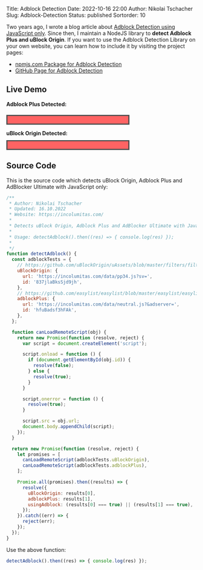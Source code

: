 Title: Adblock Detection
Date: 2022-10-16 22:00
Author: Nikolai Tschacher
Slug: Adblock-Detection
Status: published
Sortorder: 10

Two years ago, I wrote a blog article about [Adblock Detection using JavaScript only](https://incolumitas.com/2020/12/27/detecting-uBlock-Origin-and-Adblock-Plus-with-JavaScript-only/). Since then, I maintain a NodeJS library to **detect Adblock Plus and uBlock Origin**. If you want to use the Adblock Detection Library on your own website, you can learn how to include it by visiting the project pages:

+ [npmjs.com Package for Adblock Detection](https://www.npmjs.com/package/adblock-detect-javascript-only)
+ [GitHub Page for Adblock Detection](https://github.com/NikolaiT/adblock-detect-javascript-only)

## Live Demo

<script type="text/javascript">
/**
 * Author: Nikolai Tschacher
 * Updated: 16.10.2022
 * Website: https://incolumitas.com/
 *
 * Detects uBlock Origin, Adblock Plus and AdBlocker Ultimate with JavaScript only.
 *
 * Usage: detectAdblock().then((res) => { console.log(res) });
 *
 */
function detectAdblock() {
  const adblockTests = {
    // https://github.com/uBlockOrigin/uAssets/blob/master/filters/filters-2022.txt
    uBlockOrigin: {
      url: 'https://incolumitas.com/data/pp34.js?sv=',
      id: '837jlaBksSjd9jh',
    },
    // https://github.com/easylist/easylist/blob/master/easylist/easylist_general_block.txt
    adblockPlus: {
      url: 'https://incolumitas.com/data/neutral.js?&adserver=',
      id: 'hfuBadsf3hFAk',
    },
  };

  function canLoadRemoteScript(obj) {
    return new Promise(function (resolve, reject) {
      var script = document.createElement('script');

      script.onload = function () {
        if (document.getElementById(obj.id)) {
          resolve(false);
        } else {
          resolve(true);
        }
      }

      script.onerror = function () {
        resolve(true);
      }

      script.src = obj.url;
      document.body.appendChild(script);
    });
  }

  return new Promise(function (resolve, reject) {
    let promises = [
      canLoadRemoteScript(adblockTests.uBlockOrigin),
      canLoadRemoteScript(adblockTests.adblockPlus),
    ];

    Promise.all(promises).then((results) => {
      resolve({
        uBlockOrigin: results[0],
        adblockPlus: results[1],
        usingAdblock: (results[0] === true) || (results[1] === true),
      });
    }).catch((err) => {
      reject(err);
    });
  });
}

detectAdblock().then((res) => {
  var ublockEl = document.getElementById('ublock_origin');
  var adblockEl = document.getElementById('adblock_plus');

  if (res.uBlockOrigin) {
    ublockEl.innerHTML = 'You are using uBlock Origin!';
  } else {
    ublockEl.style.backgroundColor = '#63ff85';
    ublockEl.innerHTML = 'You are not using uBlock Origin';
  }

  if (res.adblockPlus) {
    adblockEl.innerHTML = 'You are using Adblock Plus / AdBlocker Ultimate!';
  } else {
    adblockEl.style.backgroundColor = '#63ff85';
    adblockEl.innerHTML = 'You are not using Adblock Plus';
  }
});
</script>

<strong>Adblock Plus Detected:</strong> <span id="adblock_plus" style="border: 3px #4f4f4f solid;
    padding: 10px;
    background-color: #ff6363;
    margin-top: 20px;
    display: block;
    width: 300px;"></span>

<strong>uBlock Origin Detected:</strong> <span id="ublock_origin" style="border: 3px #4f4f4f solid;
    padding: 10px;
    background-color: #ff6363;
    margin-top: 10px;
    display: block;
    width: 300px;"></span>

## Source Code

This is the source code which detects uBlock Origin, Adblock Plus and AdBlocker Ultimate with JavaScript only:

```js
/**
 * Author: Nikolai Tschacher
 * Updated: 16.10.2022
 * Website: https://incolumitas.com/
 * 
 * Detects uBlock Origin, Adblock Plus and AdBlocker Ultimate with JavaScript only.
 * 
 * Usage: detectAdblock().then((res) => { console.log(res) });
 * 
 */
function detectAdblock() {
  const adblockTests = {
    // https://github.com/uBlockOrigin/uAssets/blob/master/filters/filters-2022.txt
    uBlockOrigin: {
      url: 'https://incolumitas.com/data/pp34.js?sv=',
      id: '837jlaBksSjd9jh',
    },
    // https://github.com/easylist/easylist/blob/master/easylist/easylist_general_block.txt
    adblockPlus: {
      url: 'https://incolumitas.com/data/neutral.js?&adserver=',
      id: 'hfuBadsf3hFAk',
    },
  };

  function canLoadRemoteScript(obj) {
    return new Promise(function (resolve, reject) {
      var script = document.createElement('script');

      script.onload = function () {
        if (document.getElementById(obj.id)) {
          resolve(false);
        } else {
          resolve(true);
        }
      }

      script.onerror = function () {
        resolve(true);
      }

      script.src = obj.url;
      document.body.appendChild(script);
    });
  }

  return new Promise(function (resolve, reject) {
    let promises = [
      canLoadRemoteScript(adblockTests.uBlockOrigin),
      canLoadRemoteScript(adblockTests.adblockPlus),
    ];

    Promise.all(promises).then((results) => {
      resolve({
        uBlockOrigin: results[0],
        adblockPlus: results[1],
        usingAdblock: (results[0] === true) || (results[1] === true),
      });
    }).catch((err) => {
      reject(err);
    });
  });
}
```

Use the above function:

```js
detectAdblock().then((res) => { console.log(res) });
```
